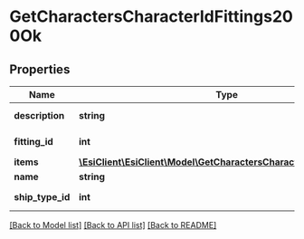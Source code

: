 # GetCharactersCharacterIdFittings200Ok

## Properties
Name | Type | Description | Notes
------------ | ------------- | ------------- | -------------
**description** | **string** | description string | 
**fitting_id** | **int** | fitting_id integer | 
**items** | [**\EsiClient\EsiClient\Model\GetCharactersCharacterIdFittingsItem[]**](GetCharactersCharacterIdFittingsItem.md) | items array | 
**name** | **string** | name string | 
**ship_type_id** | **int** | ship_type_id integer | 

[[Back to Model list]](../README.md#documentation-for-models) [[Back to API list]](../README.md#documentation-for-api-endpoints) [[Back to README]](../README.md)


